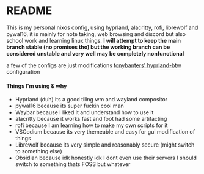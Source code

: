# README

This is my personal nixos config, using hyprland, alacritty, rofi, librewolf and pywal16, it is mainly for note taking, web browsing and discord but also school work and learning linux things.
**I will attempt to keep the main branch stable (no promises tho) but the working branch can be considered unstable and very well may be completely nonfunctional**

a few of the configs are just modifications [tonybanters' hyprland-btw](https://github.com/tonybanters/hyprland-btw) configuration




#### Things I'm using & why
- Hyprland (duh) its a good tiling wm and wayland compositor
- pywal16 because its super fuckin cool man
- Waybar because I liked it and understand how to use it
- alacritty because it works fast and foot had some artifacting
- rofi because I am learning how to make my own scripts for it
- VSCodium because its very themeable and easy for gui modification of things
- Librewolf because its very simple and reasonably secure (might switch to something else)
- Obsidian because idk honestly idk I dont even use their servers I should switch to something thats FOSS but whatever




